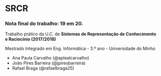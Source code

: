 # SRCR
### Nota final do trabalho: 19 em 20.

Trabalho prático da U.C. de __Sistemas de Representação de Conhecimento e Raciocínio (2017/2018)__

Mestrado Integrado em Eng. Informática - 3.º ano - Universidade do Minho

* Ana Paula Carvalho (@aplealcarvalho)
* João Pires Barreira (@jpiresbarreira)
* Rafael Braga (@rafaelbraga25)
